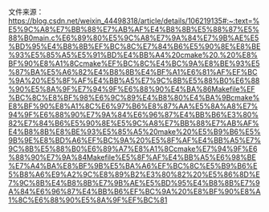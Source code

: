 文件来源：
https://blog.csdn.net/weixin_44498318/article/details/106219135#:~:text=%E5%9C%A8%E7%BB%88%E7%AB%AF%E4%B8%8B%E5%88%87%E5%88%B0main.c%E6%89%80%E5%9C%A8%E7%9A%84%E7%9B%AE%E5%BD%95%E4%B8%8B%EF%BC%8C%E7%84%B6%E5%90%8E%E8%BE%93%E5%85%A5%E5%91%BD%E4%BB%A4%20cmake%20.%20%E8%BF%90%E8%A1%8Ccmake%EF%BC%8C%E4%BC%9A%E8%BE%93%E5%87%BA%E5%A6%82%E4%B8%8B%E4%BF%A1%E6%81%AF%EF%BC%9A%20%E5%8F%AF%E4%BB%A5%E7%9C%8B%E5%88%B0%E6%88%90%E5%8A%9F%E7%94%9F%E6%88%90%E4%BA%86Makefile%EF%BC%8C%E8%BF%98%E6%9C%89%E4%B8%80%E4%BA%9Bcmake%E8%BF%90%E8%A1%8C%E6%97%B6%E8%87%AA%E5%8A%A8%E7%94%9F%E6%88%90%E7%9A%84%E6%96%87%E4%BB%B6%E3%80%82%E7%84%B6%E5%90%8E%E5%9C%A8%E7%BB%88%E7%AB%AF%E4%B8%8B%E8%BE%93%E5%85%A5%20make%20%E5%B9%B6%E5%9B%9E%E8%BD%A6%EF%BC%9A%20%E5%8F%AF%E4%BB%A5%E7%9C%8B%E5%88%B0%E6%89%A7%E8%A1%8Ccmake%E7%94%9F%E6%88%90%E7%9A%84Makefile%E5%8F%AF%E4%BB%A5%E6%98%BE%E7%A4%BA%E8%BF%9B%E5%BA%A6%EF%BC%8C%E5%B9%B6%E5%B8%A6%E9%A2%9C%E8%89%B2%E3%80%82%20%E5%86%8D%E7%9C%8B%E4%B8%8B%E7%9B%AE%E5%BD%95%E4%B8%8B%E7%9A%84%E6%96%87%E4%BB%B6%EF%BC%9A%20%E8%BF%90%E8%A1%8C%E6%88%90%E5%8A%9F%EF%BC%81

